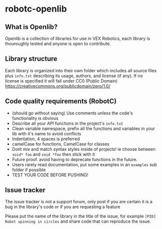 # robotc-openlib

## What is Openlib?
Openlib is a collection of libraries for use in VEX Robotics, each library is thouroughly tested and anyone is open to contribute.

## Library structure
Each library is organized into their own folder which includes all source files plus `info.txt` describing its usage, authors, and license (if any).
If no license is specified it will fall under CC0 (Public Domain) https://creativecommons.org/publicdomain/zero/1.0/

## Code quality requirements (RobotC)
* (should go without saying) Use comments unless the code's functionality is obvious
* Describe all your API functions in the project's `info.txt`
* Clean variable namespace, prefix all the functions and variables in your lib with it's name to avoid conflicts
* Indentation, 4 spaces is preferred
* camelCase for functions, CamelCase for classes
* Dont mix and match syntax styles inside of projects! ie choose between `void* foo` and `void *foo` then stick with it
* Future proof. avoid having to deprecate functions in the future.
* Users rarely read documentation, put some examples in an `examples` sub folder if possible
* TEST YOUR CODE BEFORE PUSHING!

## Issue tracker
The issue tracker is not a support forum, only post if you are certain it is a bug in the library's code or if you are requesting a feature

Please put the name of the library in the title of the issue, for example `[PID] Robot spinning in circles` and share code that can reproduce the issue.
